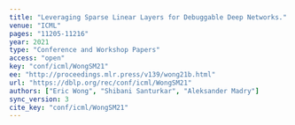 ```yaml
---
title: "Leveraging Sparse Linear Layers for Debuggable Deep Networks."
venue: "ICML"
pages: "11205-11216"
year: 2021
type: "Conference and Workshop Papers"
access: "open"
key: "conf/icml/WongSM21"
ee: "http://proceedings.mlr.press/v139/wong21b.html"
url: "https://dblp.org/rec/conf/icml/WongSM21"
authors: ["Eric Wong", "Shibani Santurkar", "Aleksander Madry"]
sync_version: 3
cite_key: "conf/icml/WongSM21"
---
```

